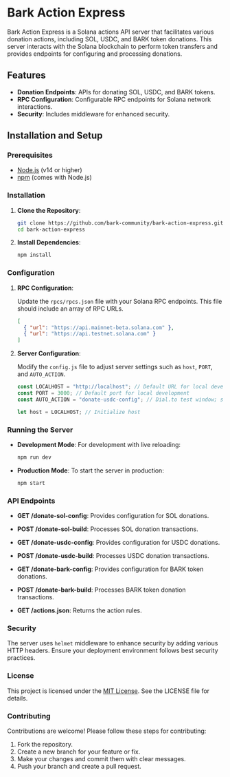 # Bark Action Express

Bark Action Express is a Solana actions API server that facilitates various donation actions, including SOL, USDC, and BARK token donations. This server interacts with the Solana blockchain to perform token transfers and provides endpoints for configuring and processing donations.

## Features

- **Donation Endpoints**: APIs for donating SOL, USDC, and BARK tokens.
- **RPC Configuration**: Configurable RPC endpoints for Solana network interactions.
- **Security**: Includes middleware for enhanced security.

## Installation and Setup

### Prerequisites

- [Node.js](https://nodejs.org/) (v14 or higher)
- [npm](https://www.npmjs.com/get-npm) (comes with Node.js)

### Installation

1. **Clone the Repository**:

    ```bash
    git clone https://github.com/bark-community/bark-action-express.git
    cd bark-action-express
    ```

2. **Install Dependencies**:

    ```bash
    npm install
    ```

### Configuration

1. **RPC Configuration**:

    Update the `rpcs/rpcs.json` file with your Solana RPC endpoints. This file should include an array of RPC URLs.

    ```json
    [
      { "url": "https://api.mainnet-beta.solana.com" },
      { "url": "https://api.testnet.solana.com" }
    ]
    ```

2. **Server Configuration**:

    Modify the `config.js` file to adjust server settings such as `host`, `PORT`, and `AUTO_ACTION`.

    ```javascript
    const LOCALHOST = "http://localhost"; // Default URL for local development
    const PORT = 3000; // Default port for local development
    const AUTO_ACTION = "donate-usdc-config"; // Dial.to test window; set to false for production

    let host = LOCALHOST; // Initialize host
    ```

### Running the Server

- **Development Mode**: For development with live reloading:

    ```bash
    npm run dev
    ```

- **Production Mode**: To start the server in production:

    ```bash
    npm start
    ```

### API Endpoints

- **GET /donate-sol-config**: Provides configuration for SOL donations.
- **POST /donate-sol-build**: Processes SOL donation transactions.

- **GET /donate-usdc-config**: Provides configuration for USDC donations.
- **POST /donate-usdc-build**: Processes USDC donation transactions.

- **GET /donate-bark-config**: Provides configuration for BARK token donations.
- **POST /donate-bark-build**: Processes BARK token donation transactions.

- **GET /actions.json**: Returns the action rules.

### Security

The server uses `helmet` middleware to enhance security by adding various HTTP headers. Ensure your deployment environment follows best security practices.

### License

This project is licensed under the [MIT License](LICENSE). See the LICENSE file for details.

### Contributing

Contributions are welcome! Please follow these steps for contributing:

1. Fork the repository.
2. Create a new branch for your feature or fix.
3. Make your changes and commit them with clear messages.
4. Push your branch and create a pull request.
